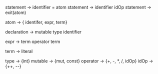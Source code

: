 statement -> identifier = atom
statement -> identifier idOp
statement -> exit(atom)

atom -> { identifer, expr, term}

declaration -> mutable type identifier

expr -> term operator term

term -> literal

type -> {int}
mutable -> {mut, const}
operator -> {+, -, *, /, idOp}
idOp -> {++, --}

